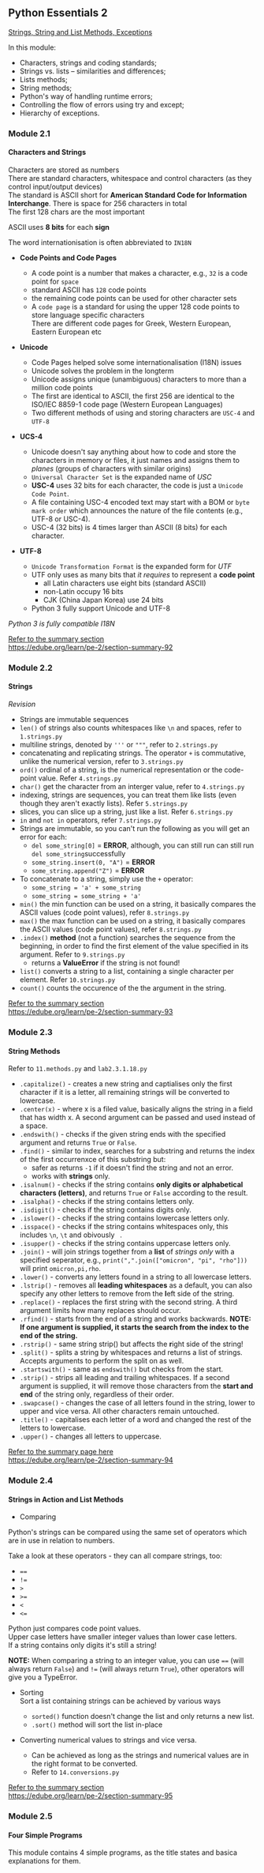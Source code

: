 ## Python Essentials 2  

<ins>Strings, String and List Methods, Exceptions</ins>  

In this module:  
- Characters, strings and coding standards;  
- Strings vs. lists – similarities and differences;  
- Lists methods;  
- String methods;  
- Python's way of handling runtime errors;  
- Controlling the flow of errors using try and except;  
- Hierarchy of exceptions.  

### Module 2.1  
#### Characters and Strings  

Characters are stored as numbers  
There are standard characters, whitespace and control characters (as they control input/output devices)  
The standard is ASCII short for **American Standard Code for Information Interchange**. 
  There is space for 256 characters in total  
  The first 128 chars are the most important  

ASCII uses **8 bits** for each **sign**  

The word internationisation is often abbreviated to `IN18N`  

- **Code Points and Code Pages**  
  - A code point is a number that makes a character, e.g., `32` is a code point for `space`  
  - standard ASCII has `128` code points  
  - the remaining code points can be used for other character sets  
  - A `code page` is a standard for using the upper 128 code points to store language specific characters  
    There are different code pages for Greek, Western European, Eastern European etc  

- **Unicode**  
  - Code Pages helped solve some internationalisation (I18N) issues  
  - Unicode solves the problem in the longterm  
  - Unicode assigns unique (unambiguous) characters to more than a million code points  
  - The first are identical to ASCII, the first 256 are identical to the ISO/IEC 8859-1 code page (Western European Languages)  
  - Two different methods of using and storing characters are `USC-4` and `UTF-8`  

- **UCS-4**  
  - Unicode doesn't say anything about how to code and store the characters in memory or files, it just names and assigns them to _planes_ (groups of characters with similar origins)  
  - `Universal Character Set` is the expanded name of _USC_  
  - **USC-4** uses 32 bits for each character, the code is just a `Unicode Code Point`.  
  - A file containing USC-4 encoded text may start with a BOM or `byte mark order` which announces the nature of the file contents (e.g., UTF-8 or USC-4).  
  - USC-4 (32 bits) is 4 times larger than ASCII (8 bits) for each character.   

- **UTF-8**  
  - `Unicode Transformation Format` is the expanded form for _UTF_  
  - UTF only uses as many bits that _it requires_ to represent a **code point**  
    - all Latin characters use eight bits (standard ASCII)  
    - non-Latin occupy 16 bits  
    - CJK (China Japan Korea) use 24 bits  
  - Python 3 fully support Unicode and UTF-8  

_Python 3 is fully compatible I18N_  

<ins>Refer to the summary section</ins>  
https://edube.org/learn/pe-2/section-summary-92  


### Module 2.2  
#### Strings  

_Revision_  
- Strings are immutable sequences  
- `len()` of strings also counts whitespaces like `\n` and spaces, refer to `1.strings.py`  
- multiline strings, denoted by `'''` or `"""`, refer to `2.strings.py`  
- concatenating and replicating strings. The operator `+` is commutative, unlike the numerical version, refer to `3.strings.py`  
- `ord()` ordinal of a string, is the numerical representation or the code-point value. Refer `4.strings.py`  
- `char()` get the character from an interger value, refer to `4.strings.py`  
- indexing, strings are sequences, you can treat them like lists (even though they aren't exactly lists). Refer `5.strings.py`  
- slices, you can slice up a string, just like a list. Refer `6.strings.py`  
- `in` and `not in` operators, refer `7.strings.py`  
- Strings are immutable, so you can't run the following as you will get an error for each:
  - `del some_string[0]` = **ERROR**, although, you can still run can still run `del some_string`successfully  
  - `some_string.insert(0, "A")` = **ERROR**  
  - `some_string.append("Z")` = **ERROR**  
- To concatenate to a string, simply use the `+` operator:  
  - `some_string = 'a' + some_string`  
  - `some_string = some_string + 'a'` 
- `min()` the min function can be used on a string, it basically compares the ASCII values (code point values), refer `8.strings.py`  
- `max()` the max function can be used on a string, it basically compares the ASCII values (code point values), refer `8.strings.py`  
- `.index()` **method** (not a function) searches the sequence from the beginning, in order to find the first element of the value specified in its argument. Refer to `9.strings.py`  
  - returns a **ValueError** if the string is not found!  
- `list()` converts a string to a list, containing a single character per element. Refer `10.strings.py`  
- `count()` counts the occurence of the the argument in the string.

<ins>Refer to the summary section</ins>  
https://edube.org/learn/pe-2/section-summary-93  


### Module 2.3  
#### String Methods  

Refer to `11.methods.py` and `lab2.3.1.18.py`  
- `.capitalize()` - creates a new string and captialises only the first character if it is a letter, all remaining strings will be converted to lowercase.  
- `.center(x)` - where x is a filed value, basically aligns the string in a field that has width x. A second argument can be passed and used instead of a space.  
- `.endswith()` - checks if the given string ends with the specified argument and returns `True` or `False`.  
- `.find()` - similar to index, searches for a substring and returns the index of the first occurrenxce of this substring but:  
  - safer as returns `-1` if it doesn't find the string and not an error.  
  - works with **strings** only.  
- `.isalnum()` - checks if the string contains **only digits or alphabetical characters (letters)**, and returns `True` or `False` according to the result.  
- `.isalpha()` - checks if the string contains letters only.  
- `.isdigit()` - checks if the string contains digits only.  
- `.islower()` - checks if the string contains lowercase letters only.  
- `.isspace()` - checks if the string contains whitespaces only, this includes `\n`, `\t` and obivously ` `.  
- `.isupper()` - checks if the string contains uppercase letters only.  
- `.join()` - will join strings together from a **list** of _strings only_ with a specified seperator, e.g., `print(",".join(["omicron", "pi", "rho"]))` will print `omicron,pi,rho`.  
- `.lower()` - converts any letters found in a string to all lowercase letters.  
- `.lstrip()` - removes all **leading whitespaces** as a default, you can also specify any other letters to remove from the **l**eft side of the string.  
- `.replace()` - replaces the first string with the second string. A third argument limits how many replaces should occur.  
- `.rfind()` - starts from the end of a string and works backwards. **NOTE: If one argument is supplied, it starts the search from the index to the end of the string.**   
- `.rstrip()` - same string strip() but affects the **r**ight side of the string!  
- `.split()` - splits a string by whitespaces and returns a list of strings. Accepts arguments to perform the split on as well.  
- `.startswith()` - same as `endswith()` but checks from the start.  
- `.strip()` - strips all leading and trailing whitespaces. If a second argument is supplied, it will remove those characters from the **start and end** of the string only, regardless of their order.  
- `.swapcase()` - changes the case of all letters found in the string, lower to upper and vice versa. All other characters remain untouched.  
- `.title()` - capitalises each letter of a word and changed the rest of the letters to lowercase.  
- `.upper()` - changes all letters to uppercase.  

<ins>Refer to the summary page here</ins>  
https://edube.org/learn/pe-2/section-summary-94  



### Module 2.4  
#### Strings in Action and List Methods   

- Comparing  

Python's strings can be compared using the same set of operators which are in use in relation to numbers.

Take a look at these operators - they can all compare strings, too:
- `==`  
- `!=`  
- `>`  
- `>=`  
- `<`  
- `<=`  

Python just compares code point values.  
Upper case letters have smaller integer values than lower case letters.  
If a string contains only digits it's still a string!  

**NOTE:** When comparing a string to an integer value, you can use `==` (will always return `False`) and `!=` (will always return `True`), other operators will give you a TypeError.  


- Sorting  
  Sort a list containing strings can be achieved by various ways  
  - `sorted()` function doesn't change the list and only returns a new list.  
  - `.sort()` method will sort the list in-place

- Converting numerical values to strings and vice versa.  
  - Can be achieved as long as the strings and numerical values are in the right format to be converted.  
  - Refer to `14.conversions.py`  

<ins>Refer to the summary section</ins>  
https://edube.org/learn/pe-2/section-summary-95  


### Module 2.5  
#### Four Simple Programs  

This module contains 4 simple programs, as the title states and basica explanations for them.



